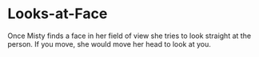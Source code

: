 # Looks-at-Face
Once Misty finds a face in her field of view she tries to look straight at the person. If you move, she would move her head to look at you.
